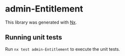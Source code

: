 # admin-Entitlement

This library was generated with [Nx](https://nx.dev).

## Running unit tests

Run `nx test admin-Entitlement` to execute the unit tests.
